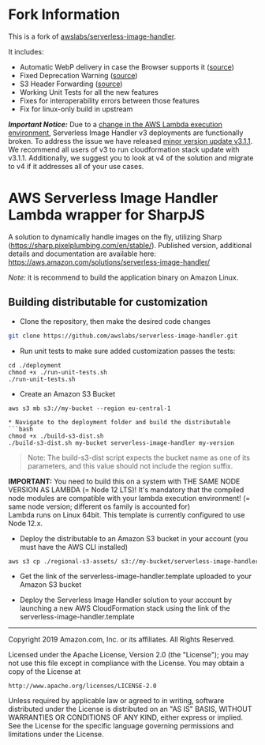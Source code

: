 # Fork Information

This is a fork of [awslabs/serverless-image-handler](https://github.com/awslabs/serverless-image-handler).

It includes:
* Automatic WebP delivery in case the Browser supports it ([source](https://github.com/awslabs/serverless-image-handler/pull/152))
* Fixed Deprecation Warning ([source](https://github.com/awslabs/serverless-image-handler/pull/174))
* S3 Header Forwarding ([source](https://github.com/awslabs/serverless-image-handler/pull/158))
* Working Unit Tests for all the new features
* Fixes for interoperability errors between those features
* Fix for linux-only build in upstream

**_Important Notice:_**
Due to a [change in the AWS Lambda execution environment](https://aws.amazon.com/blogs/compute/upcoming-updates-to-the-aws-lambda-execution-environment/), Serverless Image Handler v3 deployments are functionally broken. To address the issue we have released [minor version update v3.1.1](https://solutions-reference.s3.amazonaws.com/serverless-image-handler/v3.1.1/serverless-image-handler.template). We recommend all users of v3 to run cloudformation stack update with v3.1.1. Additionally, we suggest you to look at v4 of the solution and migrate to v4 if it addresses all of your use cases.

# AWS Serverless Image Handler Lambda wrapper for SharpJS
A solution to dynamically handle images on the fly, utilizing Sharp (https://sharp.pixelplumbing.com/en/stable/).
Published version, additional details and documentation are available here: https://aws.amazon.com/solutions/serverless-image-handler/

_Note:_ it is recommend to build the application binary on Amazon Linux.

## Building distributable for customization
* Clone the repository, then make the desired code changes
```bash
git clone https://github.com/awslabs/serverless-image-handler.git
```

* Run unit tests to make sure added customization passes the tests:
```
cd ./deployment
chmod +x ./run-unit-tests.sh
./run-unit-tests.sh
```

* Create an Amazon S3 Bucket
```
aws s3 mb s3://my-bucket --region eu-central-1

* Navigate to the deployment folder and build the distributable
```bash
chmod +x ./build-s3-dist.sh
./build-s3-dist.sh my-bucket serverless-image-handler my-version
```

> Note: The build-s3-dist script expects the bucket name as one of its parameters, and this value should not include the region suffix.

**IMPORTANT:** You need to build this on a system with THE SAME NODE VERSION AS LAMBDA (= Node 12 LTS)!
It's mandatory that the compiled node modules are compatible with your lambda execution environment! (= same node version; different os family is accounted for)   
Lambda runs on Linux 64bit. This template is currently configured to use Node 12.x.

* Deploy the distributable to an Amazon S3 bucket in your account (you must have the AWS CLI installed)
```bash
aws s3 cp ./regional-s3-assets/ s3://my-bucket/serverless-image-handler/my-version/ --recursive --acl bucket-owner-full-control
```

* Get the link of the serverless-image-handler.template uploaded to your Amazon S3 bucket

* Deploy the Serverless Image Handler solution to your account by launching a new AWS CloudFormation stack using the link of the serverless-image-handler.template

***

Copyright 2019 Amazon.com, Inc. or its affiliates. All Rights Reserved.

Licensed under the Apache License, Version 2.0 (the "License");
you may not use this file except in compliance with the License.
You may obtain a copy of the License at

    http://www.apache.org/licenses/LICENSE-2.0

Unless required by applicable law or agreed to in writing, software
distributed under the License is distributed on an "AS IS" BASIS,
WITHOUT WARRANTIES OR CONDITIONS OF ANY KIND, either express or implied.
See the License for the specific language governing permissions and
limitations under the License.
